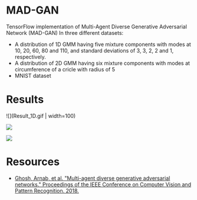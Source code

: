 # MAD-GAN
TensorFlow implementation of Multi-Agent Diverse Generative Adversarial Network (MAD-GAN) In three different datasets:
* A distribution of 1D GMM having five mixture components with modes at 10, 20, 60, 80 and 110, and standard
deviations of 3, 3, 2, 2 and 1, respectively.
* A distribution of 2D GMM having six mixture components with modes at circumference of a cricle with radius of 5
* MNIST dataset

# Results
![](Result_1D.gif | width=100) 

![](Results_MNIST.gif)

![](Results_2D.gif)

# Resources
* [Ghosh, Arnab, et al. "Multi-agent diverse generative adversarial networks." Proceedings of the IEEE Conference on Computer Vision and Pattern Recognition. 2018.](http://openaccess.thecvf.com/content_cvpr_2018/papers/Ghosh_Multi-Agent_Diverse_Generative_CVPR_2018_paper.pdf)
